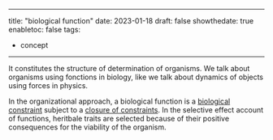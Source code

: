 
---
title: "biological function"
date: 2023-01-18
draft: false
showthedate: true
enabletoc: false
tags:
- concept
---

It constitutes the structure of determination of organisms. 
We talk about organisms using fonctions in biology, like we talk about dynamics of objects using forces in physics.

In the organizational approach, a biological function is a [biological constraint](definition/biological%20constraint.md) subject to a [closure of constraints](concept/closure%20of%20constraints.md). 
In the selective effect account of functions, heritbale traits are selected because of their positive consequences for the viability of the organism. 
